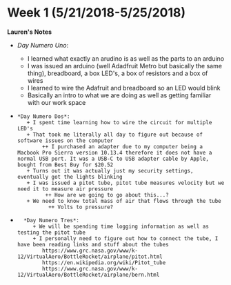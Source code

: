 # Week 1 (5/21/2018-5/25/2018)

**Lauren's Notes** 
*   *Day Numero Uno*:

       +  I learned what exactly an arudino is as well as the parts to an arduino
       +  I was issued an arduino (well Adadfruit Metro but basically the same thing), breadboard, a box LED's, a box of resistors and a box of wires
       +  I learned to wire the Adafruit and breadboard so an LED would blink
       + Basically an intro to what we are doing as well as getting familiar with our work space
       
       
*     *Day Numero Dos*:
         + I spent time learning how to wire the circuit for multiple LED's
         + That took me literally all day to figure out because of software issues on the computer
              ++ I purchased an adapter due to my computer being a Macbook Pro Sierra version 10.13.4 therefore it does not have a normal USB port. It was a USB-C to USB adapter cable by Apple, bought from Best Buy for $20.52
         + Turns out it was actually just my security settings, eventually got the lights blinking
         + I was issued a pitot tube, pitot tube measures velocity but we need it to measure air pressure
               ++ How are we going to go about this...?
         + We need to know total mass of air that flows through the tube
                ++ Volts to pressure?
                
*       *Day Numero Tres*:
           + We will be spending time logging information as well as testing the pitot tube
           + I personally need to figure out how to connect the tube, I have been reading links and stuff about the tubes
              https://www.grc.nasa.gov/www/k-12/VirtualAero/BottleRocket/airplane/pitot.html
              https://en.wikipedia.org/wiki/Pitot_tube
              https://www.grc.nasa.gov/www/k-12/VirtualAero/BottleRocket/airplane/bern.html 

